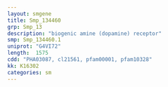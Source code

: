 ```yaml
---
layout: smgene
title: Smp_134460
grp: Smp_13
description: "biogenic amine (dopamine) receptor"
smp: Smp_134460.1
uniprot: "G4VI72"
length:  1575
cdd: "PHA03087, cl21561, pfam00001, pfam10328"
kk: K16302
categories: sm
---
```

